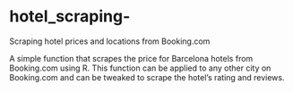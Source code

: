 # hotel_scraping-
Scraping hotel prices and locations from Booking.com 

A simple function that scrapes the price for Barcelona hotels from Booking.com using R. This function can be applied to any other city on Booking.com and can be tweaked to scrape the hotel’s rating and reviews. 
